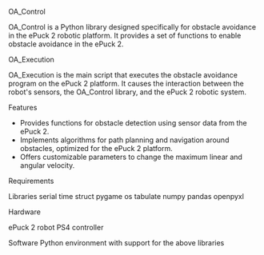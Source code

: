 OA_Control

OA_Control is a Python library designed specifically for obstacle avoidance in the ePuck 2 robotic platform. It provides a set of functions to enable obstacle avoidance in the ePuck 2.

OA_Execution

OA_Execution is the main script that executes the obstacle avoidance program on the ePuck 2 platform. It causes the interaction between the robot's sensors, the OA_Control library, and the ePuck 2 robotic system.

Features

- Provides functions for obstacle detection using sensor data from the ePuck 2.
- Implements algorithms for path planning and navigation around obstacles, optimized for the   ePuck 2 platform.
- Offers customizable parameters to change the maximum linear and angular velocity.

Requirements

Libraries
serial
time
struct
pygame
os
tabulate
numpy
pandas
openpyxl

Hardware

ePuck 2 robot
PS4 controller

Software
Python environment with support for the above libraries
